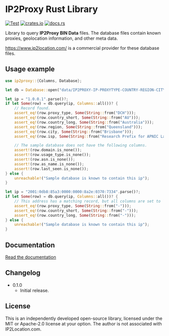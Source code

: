 IP2Proxy Rust Library
=====================

[![Test](https://github.com/niklasf/ip2proxy-rust/workflows/Test/badge.svg)](https://github.com/niklasf/ip2proxy-rust/actions)
[![crates.io](https://img.shields.io/crates/v/ip2proxy.svg)](https://crates.io/crates/ip2proxy)
[![docs.rs](https://docs.rs/ip2proxy/badge.svg)](https://docs.rs/ip2proxy)

Library to query **IP2Proxy BIN Data** files. The database files contain known
proxies, geolocation information, and other meta data.

https://www.ip2location.com/ is a commercial provider for these database files.

Usage example
-------------

```rust
use ip2proxy::{Columns, Database};

let db = Database::open("data/IP2PROXY-IP-PROXYTYPE-COUNTRY-REGION-CITY-ISP.SAMPLE.BIN")?;

let ip = "1.0.0.1".parse()?;
if let Some(row) = db.query(ip, Columns::all())? {
    // Record found.
    assert_eq!(row.proxy_type, Some(String::from("DCH")));
    assert_eq!(row.country_short, Some(String::from("AU")));
    assert_eq!(row.country_long, Some(String::from("Australia")));
    assert_eq!(row.region, Some(String::from("Queensland")));
    assert_eq!(row.city, Some(String::from("Brisbane")));
    assert_eq!(row.isp, Some(String::from("Research Prefix for APNIC Labs")));

    // The sample database does not have the following columns.
    assert!(row.domain.is_none());
    assert!(row.usage_type.is_none());
    assert!(row.asn.is_none());
    assert!(row.as_name.is_none());
    assert!(row.last_seen.is_none());
} else {
    unreachable!("Sample database is known to contain this ip");
}

let ip = "2001:0db8:85a3:0000:0000:8a2e:0370:7334".parse()?;
if let Some(row) = db.query(ip, Columns::all())? {
    // This address has a matching record, but all columns are set to `-`.
    assert_eq!(row.proxy_type, Some(String::from("-")));
    assert_eq!(row.country_short, Some(String::from("-")));
    assert_eq!(row.country_long, Some(String::from("-")));
} else {
    unreachable!("Sample database is known to contain this ip");
}
```

Documentation
-------------

[Read the documentation](https://docs.rs/ip2proxy)

Changelog
---------

* 0.1.0
  - Initial release.

License
-------

This is an independently developed open-source library, licensed under the
MIT or Apache-2.0 license at your option. The author is not associated with
IP2Location.com.

